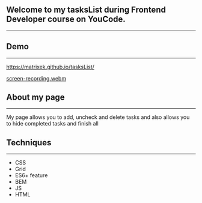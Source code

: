 ## Welcome to my tasksList during Frontend Developer course on YouCode. 
---
## Demo
---
https://matrixek.github.io/tasksList/

[screen-recording.webm](https://www.apowersoft.pl/f6c876b2-2d48-43e9-9cf7-97fe5bb36910)

## About my page
---
My  page allows you to add, uncheck and delete tasks and also allows you to hide completed tasks and finish all
## Techniques
---
- CSS
- Grid
- ES6+ feature
- BEM
- JS
- HTML
